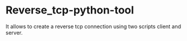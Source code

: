 # Reverse_tcp-python-tool
It allows to create a reverse tcp connection using two scripts client and server.
